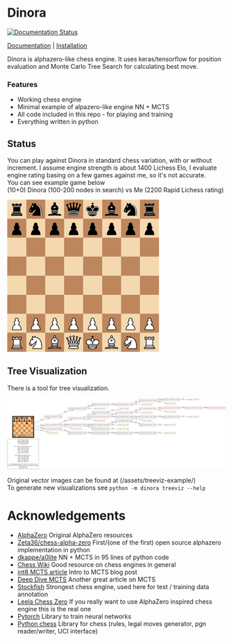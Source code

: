 # Dinora

[![Documentation Status](https://readthedocs.org/projects/dinora/badge/?version=latest)](https://dinora.readthedocs.io/en/latest/?badge=latest)


[Documentation](https://dinora.readthedocs.io/en/latest/) | [Installation](https://dinora.readthedocs.io/en/latest/installation.html)

Dinora is alphazero-like chess engine. It uses 
keras/tensorflow for position evaluation and Monte Carlo Tree Search for 
calculating best move.

### Features
- Working chess engine
- Minimal example of alpazero-like engine NN + MCTS
- All code included in this repo - for playing and training
- Everything written in python

## Status
You can play against Dinora in standard chess variation, with or without increment.
I assume engine strength is about 1400 Lichess Elo, I evaluate engine rating 
basing on a few games against me, so it's not accurate.  
You can see example game below  
(10+0) Dinora (100-200 nodes in search) vs Me (2200 Rapid Lichess rating)  

<img src="https://github.com/Saegl/dinora/raw/main/assets/gif/gfychess-example.gif" width="350">

## Tree Visualization

There is a tool for tree visualization.

![Treeviz Visualization](assets/treeviz-example/state.png)

Original vector images can be found at (/assets/treeviz-example/)  
To generate new visualizations see
```python -m dinora treeviz --help```

# Acknowledgements

- [AlphaZero](https://deepmind.google/discover/blog/alphazero-shedding-new-light-on-chess-shogi-and-go/) Original AlphaZero resources
- [Zeta36/chess-alpha-zero](https://github.com/Zeta36/chess-alpha-zero)
First/(one of the first) open source alphazero implementation in python
- [dkappe/a0lite](https://github.com/dkappe/a0lite) NN + MCTS in 95 lines of
python code
- [Chess Wiki](https://www.chessprogramming.org) Good resource on chess engines
  in general
- [int8 MCTS article](https://int8.io/monte-carlo-tree-search-beginners-guide/)
  Intro to MCTS blog post
- [Deep Dive MCTS](https://www.moderndescartes.com/essays/deep_dive_mcts/)
Another great article on MCTS
- [Stockfish](https://stockfishchess.org/) Strongest chess engine, used here for
  test / training data annotation
- [Leela Chess Zero](https://lczero.org/) If you really want to use AlphaZero
inspired chess engine this is the real one
- [Pytorch](https://pytorch.org/) Library to train neural networks
- [Python chess](https://python-chess.readthedocs.io/en/latest/) Library for
chess (rules, legal moves generator, pgn reader/writer, UCI interface)

